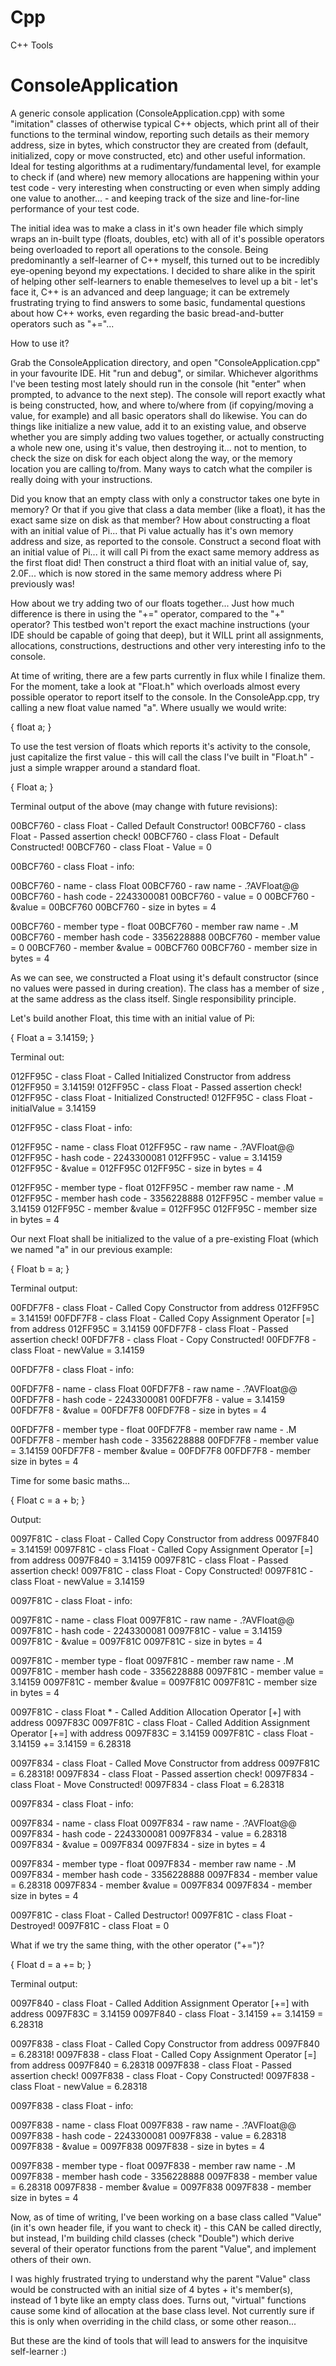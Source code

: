# Cpp
C++ Tools

# ConsoleApplication
A generic console application (ConsoleApplication.cpp) with some "imitation" classes of otherwise typical C++ objects, which print all of their functions to the terminal window, reporting such details as their memory address, size in bytes, which constructor they are created from (default, initialized, copy or move constructed, etc) and other useful information. Ideal for testing algorithms at a rudimentary/fundamental level, for example to check if (and where) new memory allocations are happening within your test code - very interesting when constructing or even when simply adding one value to another... - and keeping track of the size and line-for-line performance of your test code.

The initial idea was to make a class in it's own header file which simply wraps an in-built type (floats, doubles, etc) with all of it's possible operators being overloaded to report all operations to the console. Being predominantly a self-learner of C++ myself, this turned out to be incredibly eye-opening beyond my expectations. I decided to share alike in the spirit of helping other self-learners to enable themeselves to level up a bit - let's face it, C++ is an advanced and deep language; it can be extremely frustrating trying to find answers to some basic, fundamental questions about how C++ works, even regarding the basic bread-and-butter operators such as "+="...

How to use it?

Grab the ConsoleApplication directory, and open "ConsoleApplication.cpp" in your favourite IDE. Hit "run and debug", or similar. Whichever algorithms I've been testing most lately should run in the console (hit "enter" when prompted, to advance to the next step). The console will report exactly what is being constructed, how, and where to/where from (if copying/moving a value, for example) and all basic operators shall do likewise. You can do things like initialize a new value, add it to an existing value, and observe whether you are simply adding two values together, or actually constructing a whole new one, using it's value, then destroying it... not to mention, to check the size on disk for each object along the way, or the memory location you are calling to/from. Many ways to catch what the compiler is really doing with your instructions.

Did you know that an empty class with only a constructor takes one byte in memory? Or that if you give that class a data member (like a float), it has the exact same size on disk as that member? How about constructing a float with an initial value of Pi... that Pi value actually has it's own memory address and size, as reported to the console. Construct a second float with an initial value of Pi... it will call Pi from the exact same memory address as the first float did! Then construct a third float with an initial value of, say, 2.0F... which is now stored in the same memory address where Pi previously was!

How about we try adding two of our floats together... Just how much difference is there in using the "+=" operator, compared to the "+" operator? This testbed won't report the exact machine instructions (your IDE should be capable of going that deep), but it WILL print all assignments, allocations, constructions, destructions and other very interesting info to the console.

At time of writing, there are a few parts currently in flux while I finalize them. For the moment, take a look at "Float.h" which overloads almost every possible operator to report itself to the console. In the ConsoleApp.cpp, try calling a new float value named "a". Where usually we would write:

{
    float a;
}

To use the test version of floats which reports it's activity to the console, just capitalize the first value - this will call the class I've built in "Float.h" - just a simple wrapper around a standard float.

{
    Float a;
}

Terminal output of the above (may change with future revisions):

00BCF760 - class Float - Called Default Constructor!
00BCF760 - class Float - Passed assertion check!
00BCF760 - class Float - Default Constructed!
00BCF760 - class Float - Value = 0

00BCF760 - class Float - info:

00BCF760 - name - class Float
00BCF760 - raw name - .?AVFloat@@
00BCF760 - hash code - 2243300081
00BCF760 - value = 0
00BCF760 - &value = 00BCF760
00BCF760 - size in bytes = 4

00BCF760 - member type - float
00BCF760 - member raw name - .M
00BCF760 - member hash code - 3356228888
00BCF760 - member value = 0
00BCF760 - member &value = 00BCF760
00BCF760 - member size in bytes = 4


As we can see, we constructed a Float using it's default constructor (since no values were passed in during creation). The class has a member of size <float>, at the same address as the class itself. Single responsibility principle.

Let's build another Float, this time with an initial value of Pi:

{
    Float a = 3.14159;
}

Terminal out:

012FF95C - class Float - Called Initialized Constructor from address 012FF950 = 3.14159!
012FF95C - class Float - Passed assertion check!
012FF95C - class Float - Initialized Constructed!
012FF95C - class Float - initialValue = 3.14159

012FF95C - class Float - info:

012FF95C - name - class Float
012FF95C - raw name - .?AVFloat@@
012FF95C - hash code - 2243300081
012FF95C - value = 3.14159
012FF95C - &value = 012FF95C
012FF95C - size in bytes = 4

012FF95C - member type - float
012FF95C - member raw name - .M
012FF95C - member hash code - 3356228888
012FF95C - member value = 3.14159
012FF95C - member &value = 012FF95C
012FF95C - member size in bytes = 4

Our next Float shall be initialized to the value of a pre-existing Float (which we named "a" in our previous example:

{
    Float b = a;
}

Terminal output:

00FDF7F8 - class Float - Called Copy Constructor from address 012FF95C = 3.14159!
00FDF7F8 - class Float - Called Copy Assignment Operator [=] from address 012FF95C = 3.14159
00FDF7F8 - class Float - Passed assertion check!
00FDF7F8 - class Float - Copy Constructed!
00FDF7F8 - class Float - newValue = 3.14159

00FDF7F8 - class Float - info:

00FDF7F8 - name - class Float
00FDF7F8 - raw name - .?AVFloat@@
00FDF7F8 - hash code - 2243300081
00FDF7F8 - value = 3.14159
00FDF7F8 - &value = 00FDF7F8
00FDF7F8 - size in bytes = 4

00FDF7F8 - member type - float
00FDF7F8 - member raw name - .M
00FDF7F8 - member hash code - 3356228888
00FDF7F8 - member value = 3.14159
00FDF7F8 - member &value = 00FDF7F8
00FDF7F8 - member size in bytes = 4

Time for some basic maths...

{
    Float c = a + b;
}

Output:

0097F81C - class Float - Called Copy Constructor from address 0097F840 = 3.14159!
0097F81C - class Float - Called Copy Assignment Operator [=] from address 0097F840 = 3.14159
0097F81C - class Float - Passed assertion check!
0097F81C - class Float - Copy Constructed!
0097F81C - class Float - newValue = 3.14159

0097F81C - class Float - info:

0097F81C - name - class Float
0097F81C - raw name - .?AVFloat@@
0097F81C - hash code - 2243300081
0097F81C - value = 3.14159
0097F81C - &value = 0097F81C
0097F81C - size in bytes = 4

0097F81C - member type - float
0097F81C - member raw name - .M
0097F81C - member hash code - 3356228888
0097F81C - member value = 3.14159
0097F81C - member &value = 0097F81C
0097F81C - member size in bytes = 4


0097F81C - class Float * - Called Addition Allocation Operator [+] with address 0097F83C
0097F81C - class Float - Called Addition Assignment Operator [+=] with address 0097F83C = 3.14159
0097F81C - class Float - 3.14159 += 3.14159 = 6.28318

0097F834 - class Float - Called Move Constructor from address 0097F81C = 6.28318!
0097F834 - class Float - Passed assertion check!
0097F834 - class Float - Move Constructed!
0097F834 - class Float = 6.28318

0097F834 - class Float - info:

0097F834 - name - class Float
0097F834 - raw name - .?AVFloat@@
0097F834 - hash code - 2243300081
0097F834 - value = 6.28318
0097F834 - &value = 0097F834
0097F834 - size in bytes = 4

0097F834 - member type - float
0097F834 - member raw name - .M
0097F834 - member hash code - 3356228888
0097F834 - member value = 6.28318
0097F834 - member &value = 0097F834
0097F834 - member size in bytes = 4


0097F81C - class Float - Called Destructor!
0097F81C - class Float - Destroyed!
0097F81C - class Float = 0


What if we try the same thing, with the other operator ("+=")?

{
    Float d = a += b;
}

Terminal output:

0097F840 - class Float - Called Addition Assignment Operator [+=] with address 0097F83C = 3.14159
0097F840 - class Float - 3.14159 += 3.14159 = 6.28318

0097F838 - class Float - Called Copy Constructor from address 0097F840 = 6.28318!
0097F838 - class Float - Called Copy Assignment Operator [=] from address 0097F840 = 6.28318
0097F838 - class Float - Passed assertion check!
0097F838 - class Float - Copy Constructed!
0097F838 - class Float - newValue = 6.28318

0097F838 - class Float - info:

0097F838 - name - class Float
0097F838 - raw name - .?AVFloat@@
0097F838 - hash code - 2243300081
0097F838 - value = 6.28318
0097F838 - &value = 0097F838
0097F838 - size in bytes = 4

0097F838 - member type - float
0097F838 - member raw name - .M
0097F838 - member hash code - 3356228888
0097F838 - member value = 6.28318
0097F838 - member &value = 0097F838
0097F838 - member size in bytes = 4


Now, as of time of writing, I've been working on a base class called "Value" (in it's own header file, if you want to check it) - this CAN be called directly, but instead, I'm building child classes (check "Double") which derive several of their operator functions from the parent "Value", and implement others of their own.

I was highly frustrated trying to understand why the parent "Value" class would be constructed with an initial size of 4 bytes + it's member(s), instead of 1 byte like an empty class does. Turns out, "virtual" functions cause some kind of allocation at the base class level. Not currently sure if this is only when overriding in the child class, or some other reason...

But these are the kind of tools that will lead to answers for the inquisitve self-learner :)

